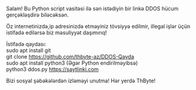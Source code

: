 Salam! Bu Python script vasitəsi ilə sən istədiyin bir linkə DDOS hücum gerçəkləşdirə biləcəksən.

Öz internetinizdə,ip adresinizdə etməyiniz tövsiyyə edilmir, illegal işlər üçün istifadə edilərsə biz məsuliyyət daşımırıq!

İstifadə qaydası:<br>
sudo apt install git <br>
git clone https://github.com/thbyte-az/DDOS-Qayda <br>
sudo apt install python3 (Əgər Python endirilməyibsə)<br>
python3 ddos.py https://saytlinki.com

Bizi sosyal şəbəkələrdən izləməyi unutma!
Hər yerdə ThByte!

